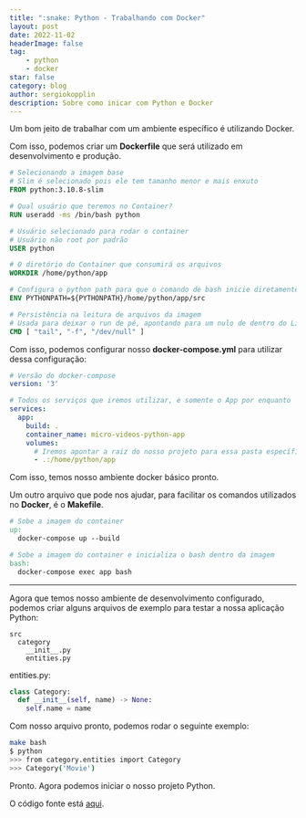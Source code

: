 ```yaml
---
title: ":snake: Python - Trabalhando com Docker"
layout: post
date: 2022-11-02
headerImage: false
tag:
    - python
    - docker
star: false
category: blog
author: sergiokopplin
description: Sobre como inicar com Python e Docker
---
```


Um bom jeito de trabalhar com um ambiente específico é utilizando Docker.

Com isso, podemos criar um **Dockerfile** que será utilizado em desenvolvimento e produção.

```dockerfile
# Selecionando a imagem base
# Slim é selecionado pois ele tem tamanho menor e mais enxuto
FROM python:3.10.8-slim

# Qual usuário que teremos no Container?
RUN useradd -ms /bin/bash python

# Usuário selecionado para rodar o container
# Usuário não root por padrão
USER python

# O diretório do Container que consumirá os arquivos
WORKDIR /home/python/app

# Configura o python path para que o comando de bash inicie diretamente na raiz do src
ENV PYTHONPATH=${PYTHONPATH}/home/python/app/src

# Persistência na leitura de arquivos da imagem
# Usada para deixar o run de pé, apontando para um nulo de dentro do Linux
CMD [ "tail", "-f", "/dev/null" ]
```

Com isso, podemos configurar nosso **docker-compose.yml** para utilizar dessa configuração:

```yml
# Versão do docker-compose
version: '3'

# Todos os serviços que iremos utilizar, e somente o App por enquanto
services:
  app:
    build: .
    container_name: micro-videos-python-app
    volumes:
      # Iremos apontar a raiz do nosso projeto para essa pasta específica dentro do container
      - .:/home/python/app
```

Com isso, temos nosso ambiente docker básico pronto.

Um outro arquivo que pode nos ajudar, para facilitar os comandos utilizados no **Docker**, é o **Makefile**.

```makefile
# Sobe a imagem do container
up:
  docker-compose up --build

# Sobe a imagem do container e inicializa o bash dentro da imagem
bash:
  docker-compose exec app bash
```

---

Agora que temos nosso ambiente de desenvolvimento configurado, podemos criar alguns arquivos de exemplo para testar a nossa aplicação Python:

```
src
  category
    __init__.py
    entities.py
```

entities.py:

```python
class Category:
  def __init__(self, name) -> None:
    self.name = name
```

Com nosso arquivo pronto, podemos rodar o seguinte exemplo:

```bash
make bash
$ python
>>> from category.entities import Category
>>> Category('Movie')
```

Pronto. Agora podemos iniciar o nosso projeto Python.

O código fonte está [aqui](https://github.com/sergiokopplin/full-cycle-project).
